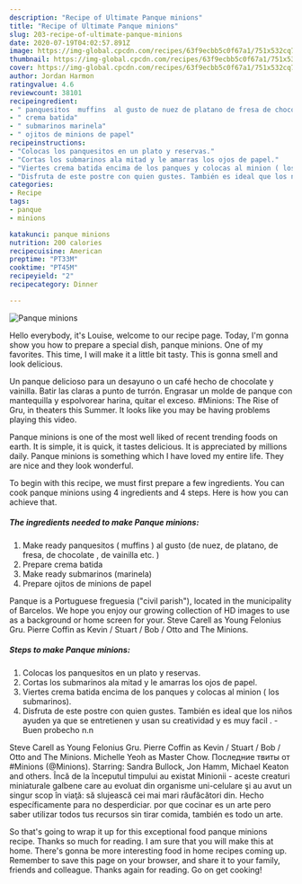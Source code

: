 ```yaml
---
description: "Recipe of Ultimate Panque minions"
title: "Recipe of Ultimate Panque minions"
slug: 203-recipe-of-ultimate-panque-minions
date: 2020-07-19T04:02:57.891Z
image: https://img-global.cpcdn.com/recipes/63f9ecbb5c0f67a1/751x532cq70/panque-minions-foto-principal.jpg
thumbnail: https://img-global.cpcdn.com/recipes/63f9ecbb5c0f67a1/751x532cq70/panque-minions-foto-principal.jpg
cover: https://img-global.cpcdn.com/recipes/63f9ecbb5c0f67a1/751x532cq70/panque-minions-foto-principal.jpg
author: Jordan Harmon
ratingvalue: 4.6
reviewcount: 38101
recipeingredient:
- " panquesitos  muffins  al gusto de nuez de platano de fresa de chocolate  de vainilla etc "
- " crema batida"
- " submarinos marinela"
- " ojitos de minions de papel"
recipeinstructions:
- "Colocas los panquesitos en un plato y reservas."
- "Cortas los submarinos ala mitad y le amarras los ojos de papel."
- "Viertes crema batida encima de los panques y colocas al minion ( los submarinos)."
- "Disfruta de este postre con quien gustes. También es ideal que los niños ayuden ya que se entretienen y usan su creatividad y es muy facil .  Buen probecho n.n"
categories:
- Recipe
tags:
- panque
- minions

katakunci: panque minions 
nutrition: 200 calories
recipecuisine: American
preptime: "PT33M"
cooktime: "PT45M"
recipeyield: "2"
recipecategory: Dinner

---
```



![Panque minions](https://img-global.cpcdn.com/recipes/63f9ecbb5c0f67a1/751x532cq70/panque-minions-foto-principal.jpg)

Hello everybody, it's Louise, welcome to our recipe page. Today, I'm gonna show you how to prepare a special dish, panque minions. One of my favorites. This time, I will make it a little bit tasty. This is gonna smell and look delicious.

Un panque delicioso para un desayuno o un café hecho de chocolate y vainilla. Batir las claras a punto de turrón. Engrasar un molde de panque con mantequilla y espolvorear harina, quitar el exceso. #Minions: The Rise of Gru, in theaters this Summer. It looks like you may be having problems playing this video.

Panque minions is one of the most well liked of recent trending foods on earth. It is simple, it is quick, it tastes delicious. It is appreciated by millions daily. Panque minions is something which I have loved my entire life. They are nice and they look wonderful.


To begin with this recipe, we must first prepare a few ingredients. You can cook panque minions using 4 ingredients and 4 steps. Here is how you can achieve that.

<!--inarticleads1-->

##### The ingredients needed to make Panque minions:

1. Make ready  panquesitos ( muffins ) al gusto (de nuez, de platano, de fresa, de chocolate , de vainilla etc. )
1. Prepare  crema batida
1. Make ready  submarinos (marinela)
1. Prepare  ojitos de minions de papel


Panque is a Portuguese freguesia (&#34;civil parish&#34;), located in the municipality of Barcelos. We hope you enjoy our growing collection of HD images to use as a background or home screen for your. Steve Carell as Young Felonius Gru. Pierre Coffin as Kevin / Stuart / Bob / Otto and The Minions. 

<!--inarticleads2-->

##### Steps to make Panque minions:

1. Colocas los panquesitos en un plato y reservas.
1. Cortas los submarinos ala mitad y le amarras los ojos de papel.
1. Viertes crema batida encima de los panques y colocas al minion ( los submarinos).
1. Disfruta de este postre con quien gustes. También es ideal que los niños ayuden ya que se entretienen y usan su creatividad y es muy facil .  - Buen probecho n.n


Steve Carell as Young Felonius Gru. Pierre Coffin as Kevin / Stuart / Bob / Otto and The Minions. Michelle Yeoh as Master Chow. Последние твиты от #Minions (@Minions). Starring: Sandra Bullock, Jon Hamm, Michael Keaton and others. Încă de la începutul timpului au existat Minionii - aceste creaturi miniaturale galbene care au evoluat din organisme uni-celulare şi au avut un singur scop în viaţă: să slujească cei mai mari răufăcători din. Hecho específicamente para no desperdiciar. por que cocinar es un arte pero saber utilizar todos tus recursos sin tirar comida, también es todo un arte. 

So that's going to wrap it up for this exceptional food panque minions recipe. Thanks so much for reading. I am sure that you will make this at home. There's gonna be more interesting food in home recipes coming up. Remember to save this page on your browser, and share it to your family, friends and colleague. Thanks again for reading. Go on get cooking!
